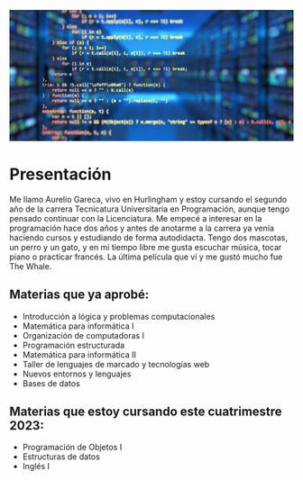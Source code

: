 ![Logo UNAHUR](./assets/Code_sfw_tiny.jpg)

# Presentación

   Me llamo Aurelio Gareca, vivo en Hurlingham y estoy cursando el segundo año de la carrera Tecnicatura Universitaria en Programación, aunque tengo pensado continuar con la Licenciatura. Me empecé a interesar en la programación hace dos años y antes de anotarme a la carrera ya venía haciendo cursos y estudiando de forma autodidacta.
   Tengo dos mascotas, un perro y un gato, y en mi tiempo libre me gusta escuchar música, tocar piano o practicar francés. La última película que ví y me gustó mucho fue The Whale.

## Materias que ya aprobé:
* Introducción a lógica y problemas computacionales
* Matemática para informática I
* Organización de computadoras I
* Programación estructurada
* Matemática para informática II
* Taller de lenguajes de marcado y tecnologías web
* Nuevos entornos y lenguajes
* Bases de datos

## Materias que estoy cursando este cuatrimestre 2023:
- Programación de Objetos I
- Estructuras de datos
- Inglés I
